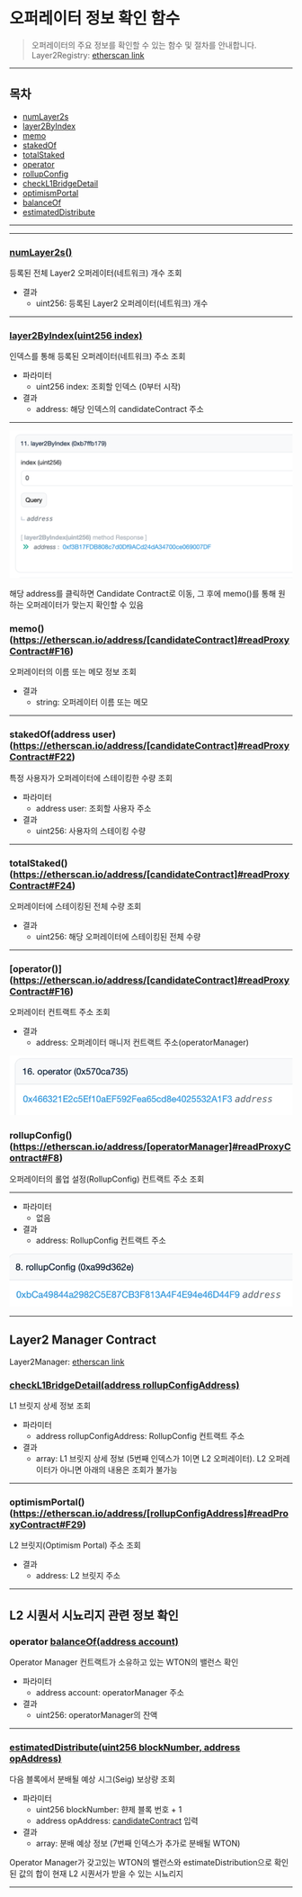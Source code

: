 # 오퍼레이터 정보 확인 함수
> 오퍼레이터의 주요 정보를 확인할 수 있는 함수 및 절차를 안내합니다.
Layer2Registry: [etherscan link](https://etherscan.io/address/0x7846c2248a7b4de77e9c2bae7fbb93bfc286837b)

---

## 목차
- [numLayer2s](#numlayer2s)
- [layer2ByIndex](#layer2byindexuint256-index)
- [memo](#memo)
- [stakedOf](#stakedofaddress-user)
- [totalStaked](#totalstaked)
- [operator](#operator)
- [rollupConfig](#rollupconfig)
- [checkL1BridgeDetail](#checkl1bridgedetailaddress-rollupconfigaddress)
- [optimismPortal](#optimismportal)
- [balanceOf](#operator-balanceofaddress-account)
- [estimatedDistribute](#estimateddistributeuint256-blocknumber-address-opaddress)

---

*********

### [numLayer2s()](https://etherscan.io/address/0x7846c2248a7b4de77e9c2bae7fbb93bfc286837b#readProxyContract#F13)

등록된 전체 Layer2 오퍼레이터(네트워크) 개수 조회

- 결과
  - uint256: 등록된 Layer2 오퍼레이터(네트워크) 개수

*********

### [layer2ByIndex(uint256 index)](https://etherscan.io/address/0x7846c2248a7b4de77e9c2bae7fbb93bfc286837b#readProxyContract#F11)

인덱스를 통해 등록된 오퍼레이터(네트워크) 주소 조회

- 파라미터
  - uint256 index: 조회할 인덱스 (0부터 시작)
- 결과
  - address: 해당 인덱스의 candidateContract 주소

*********

![candidateContract 확인](../img/operator_info_1.png)

해당 address를 클릭하면 Candidate Contract로 이동, 그 후에 memo()를 통해 원하는 오퍼레이터가 맞는지 확인할 수 있음

### memo()(https://etherscan.io/address/[candidateContract]#readProxyContract#F16)

오퍼레이터의 이름 또는 메모 정보 조회

- 결과
  - string: 오퍼레이터 이름 또는 메모

*********

### stakedOf(address user)(https://etherscan.io/address/[candidateContract]#readProxyContract#F22)

특정 사용자가 오퍼레이터에 스테이킹한 수량 조회

- 파라미터
  - address user: 조회할 사용자 주소
- 결과
  - uint256: 사용자의 스테이킹 수량

*********

### totalStaked() (https://etherscan.io/address/[candidateContract]#readProxyContract#F24)

오퍼레이터에 스테이킹된 전체 수량 조회

- 결과
  - uint256: 해당 오퍼레이터에 스테이킹된 전체 수량

*********

### [operator()] (https://etherscan.io/address/[candidateContract]#readProxyContract#F16)

오퍼레이터 컨트랙트 주소 조회

- 결과
  - address: 오퍼레이터 매니저 컨트랙트 주소(operatorManager)

![operatorManager 주소 확인](../img/operator_info_2.png)

### rollupConfig() (https://etherscan.io/address/[operatorManager]#readProxyContract#F8)

오퍼레이터의 롤업 설정(RollupConfig) 컨트랙트 주소 조회

*********

- 파라미터
  - 없음
- 결과
  - address: RollupConfig 컨트랙트 주소

![rollupConfig 주소 확인](../img/operator_info_3.png)

*********

## Layer2 Manager Contract
Layer2Manager: [etherscan link](https://etherscan.io/address/0xD6Bf6B2b7553c8064Ba763AD6989829060FdFC1D)

### [checkL1BridgeDetail(address rollupConfigAddress)](https://etherscan.io/address/0xD6Bf6B2b7553c8064Ba763AD6989829060FdFC1D#readProxyContract#F5)

L1 브릿지 상세 정보 조회

- 파라미터
  - address rollupConfigAddress: RollupConfig 컨트랙트 주소
- 결과
  - array: L1 브릿지 상세 정보 (5번째 인덱스가 1이면 L2 오퍼레이터). L2 오퍼레이터가 아니면 아래의 내용은 조회가 불가능

*********

### optimismPortal() (https://etherscan.io/address/[rollupConfigAddress]#readProxyContract#F29)

L2 브릿지(Optimism Portal) 주소 조회

- 결과
  - address: L2 브릿지 주소

*********

## L2 시퀀서 시뇨리지 관련 정보 확인

### operator [balanceOf(address account)](https://etherscan.io/address/0xc4A11aaf6ea915Ed7Ac194161d2fC9384F15bff2#readContract#F2)

Operator Manager 컨트랙트가 소유하고 있는 WTON의 밸런스 확인

- 파라미터
  - address account: operatorManager 주소
- 결과
  - uint256: operatorManager의 잔액

*********

### [estimatedDistribute(uint256 blockNumber, address opAddress)](https://etherscan.io/address/0x0b55a0f463b6defb81c6063973763951712d0e5f#readProxyContract#F30)

다음 블록에서 분배될 예상 시그(Seig) 보상량 조회

- 파라미터
  - uint256 blockNumber: 햔제 블록 번호 + 1
  - address opAddress: [candidateContract](#layer2byindexuint256-index) 입력
- 결과
  - array: 분배 예상 정보 (7번째 인덱스가 추가로 분배될 WTON)

Operator Manager가 갖고있는 WTON의 밸런스와 estimateDistribution으로 확인 된 값의 합이 현재 L2 시퀀서가 받을 수 있는 시뇨리지


*********

